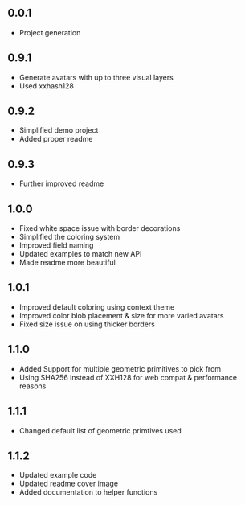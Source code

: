 ## 0.0.1

* Project generation

## 0.9.1

* Generate avatars with up to three visual layers
* Used xxhash128

## 0.9.2
* Simplified demo project
* Added proper readme

## 0.9.3
* Further improved readme

## 1.0.0
* Fixed white space issue with border decorations
* Simplified the coloring system
* Improved field naming
* Updated examples to match new API
* Made readme more beautiful

## 1.0.1
* Improved default coloring using context theme
* Improved color blob placement & size for more varied avatars
* Fixed size issue on using thicker borders

## 1.1.0
* Added Support for multiple geometric primitives to pick from
* Using SHA256 instead of XXH128 for web compat & performance reasons

## 1.1.1
* Changed default list of geometric primtives used

## 1.1.2
* Updated example code
* Updated readme cover image
* Added documentation to helper functions